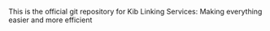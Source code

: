 This is the official git repository for Kib Linking Services: Making everything easier and more efficient
